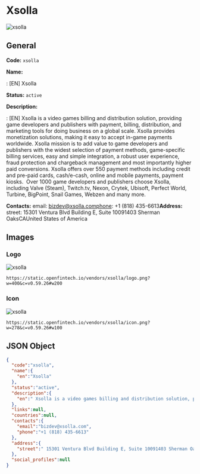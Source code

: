 
# Xsolla 
![xsolla](https://static.openfintech.io/vendors/xsolla/logo.png?w=400&c=v0.59.26#w200)  

## General 
 
**Code:** `xsolla` 
 
**Name:** 
 
:	[EN] Xsolla 
 
**Status:** `active` 
 
**Description:** 
 
: [EN]  Xsolla is a video games billing and distribution solution, providing game developers and publishers with payment, billing, distribution, and marketing tools for doing business on a global scale. Xsolla provides monetization solutions, making it easy to accept in-game payments worldwide. Xsolla mission is to add value to game developers and publishers with the widest selection of payment methods, game-specific billing services, easy and simple integration, a robust user experience, fraud protection and chargeback management and most importantly higher paid conversions. Xsolla offers over 550 payment methods including credit and pre-paid cards, cash/e-cash, online and mobile payments, payment kiosks.  Over 1000 game developers and publishers choose Xsolla, including Valve (Steam), Twitch.tv, Nexon, Crytek, Ubisoft, Perfect World, Turbine, BigPoint, Snail Games, Webzen and many more.  
 
**Contacts:** 
email: bizdev@xsolla.comphone: +1 (818) 435-6613**Address:** 
street:  15301 Ventura Blvd Building E, Suite 10091403 Sherman OaksCAUnited States of America  

## Images 

### Logo 
 
![xsolla](https://static.openfintech.io/vendors/xsolla/logo.png?w=400&c=v0.59.26#w200)  

```
https://static.openfintech.io/vendors/xsolla/logo.png?w=400&c=v0.59.26#w200
```  

### Icon 
 
![xsolla](https://static.openfintech.io/vendors/xsolla/icon.png?w=278&c=v0.59.26#w100)  

```
https://static.openfintech.io/vendors/xsolla/icon.png?w=278&c=v0.59.26#w100
```  

## JSON Object 

```json
{
  "code":"xsolla",
  "name":{
    "en":"Xsolla"
  },
  "status":"active",
  "description":{
    "en":" Xsolla is a video games billing and distribution solution, providing game developers and publishers with payment, billing, distribution, and marketing tools for doing business on a global scale. Xsolla provides monetization solutions, making it easy to accept in-game payments worldwide. Xsolla mission is\u00a0to\u00a0add value to\u00a0game developers and publishers with the widest selection of\u00a0payment methods, game-specific billing services, easy and simple integration, a\u00a0robust user experience, fraud protection and chargeback management and most importantly higher paid conversions. Xsolla offers over 550 payment methods including credit and pre-paid cards, cash\/e-cash, online and mobile payments, payment kiosks.\u00a0 Over 1000 game developers and publishers choose Xsolla, including Valve (Steam), Twitch.tv, Nexon, Crytek, Ubisoft, Perfect World, Turbine, BigPoint, Snail Games, Webzen and many more. "
  },
  "links":null,
  "countries":null,
  "contacts":{
    "email":"bizdev@xsolla.com",
    "phone":"+1 (818) 435-6613"
  },
  "address":{
    "street":" 15301 Ventura Blvd Building E, Suite 10091403 Sherman OaksCAUnited States of America "
  },
  "social_profiles":null
}
```  
